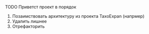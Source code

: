 TODO
Приветст проект в порядок
1) Позаимствовать архитектуру из проекта TaxoExpan (напрмер)
2) Удалить лишнее
3) Отрефакторить